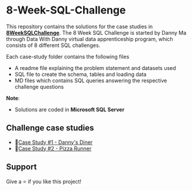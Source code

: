 # 8-Week-SQL-Challenge

This repository contains the solutions for the case studies in **[8WeekSQLChallenge](https://8weeksqlchallenge.com)**.
The 8 Week SQL Challenge is started by Danny Ma through Data With Danny virtual data apprenticeship program, which consists of 8 different SQL challenges.

Each case-study folder contains the following files
- A readme file explaining the problem statement and datasets used
- SQL file to create the schema, tables and loading data
- MD files which contains SQL queries answering the respective challenge questions

**Note**: 
- Solutions are coded in **Microsoft SQL Server**

## Challenge case studies
* 🍜[Case Study #1 - Danny's Diner](https://github.com/AmitPatel-analyst/SQL-Case-Study/tree/main/%238Weeksqlchallange/Case%20Study%20%23%201%20-%20Danny's%20Diner)
* 🍕[Case Study #2 - Pizza Runner](https://github.com/AmitPatel-analyst/SQL-Case-Study/tree/main/%238Weeksqlchallange/Case%20Study%20%23%202%20-%20Pizza%20Runner)



## Support
Give a ⭐️ if you like this project!
